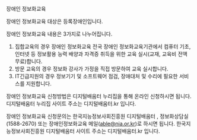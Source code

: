 장애인 정보화교육


장애인 정보화교육 대상은 등록장애인입니다.


장애인 정보화교육 내용은 3가지로 나누어집니다.
1. 집합교육의 경우 장애인 정보화교육 전국 장애인 정보화교육기관에서 컴퓨터 기초, 인터넷 등 정보활용 능력 배양과 자격증 취득을 위한 교육 실시(교재, 교육비 전액 무료)합니다.
2. 방문 교육의 경우 정보화 강사가 가정을 직접 방문하여 교육 실시합니다.
3. IT긴급지원의 경우 정보기기 및 소프트웨어 점검, 장애대처 및 수리에 필요한 서비스를 지원합니다.


장애인 정보화교육 신청방법은 디지털배움터 누리집을 통해 온라인 신청하시면 됩니다.
디지털배움터 누리집 사이트 주소는 디지털배움터.kr 입니다.


장애인 정보화교육 신청문의는 한국지능정보사회진흥원 디지털배움터 , 정보화상담실(1588-2670) 또는 장애인정보화교육 메일(able@nia.or.kr)로 하시면 됩니다.
한국지능정보사회진흥원 디지털배움터 사이트 주소는 디지털배움터.kr 입니다.